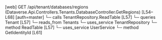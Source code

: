 [web] GET /api/tenant/databases/regions  (Dataverse.Api.Controllers.Tenants.DatabaseController.GetRegions)  [L54–L68] [auth=master]
  └─ calls TenantRepository.ReadTable [L57]
  └─ queries Tenant [L57]
    └─ reads_from Tenants
  └─ uses_service TenantRepository
    └─ method ReadTable [L57]
  └─ uses_service UserService
    └─ method GetIdentityId [L61]

